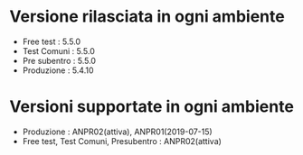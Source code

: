 # Versione rilasciata in ogni ambiente

- Free test : 5.5.0
- Test Comuni : 5.5.0
- Pre subentro : 5.5.0
- Produzione : 5.4.10


# Versioni supportate in ogni ambiente

- Produzione : ANPR02(attiva), ANPR01(2019-07-15)
- Free test, Test Comuni, Presubentro : ANPR02(attiva)
